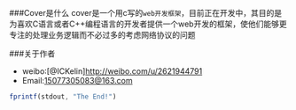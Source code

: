 ###Cover是什么
cover是一个用c写的`web开发框架`，目前正在开发中，其目的是为喜欢C语言或者C++编程语言的开发者提供一个web开发的框架，使他们能够更专注的处理业务逻辑而不必过多的考虑网络协议的问题

###关于作者
* weibo:[@ICKelin]http://weibo.com/u/2621944791
* Email:15077305083@163.com

```javascript
fprintf(stdout, "The End!")
```
